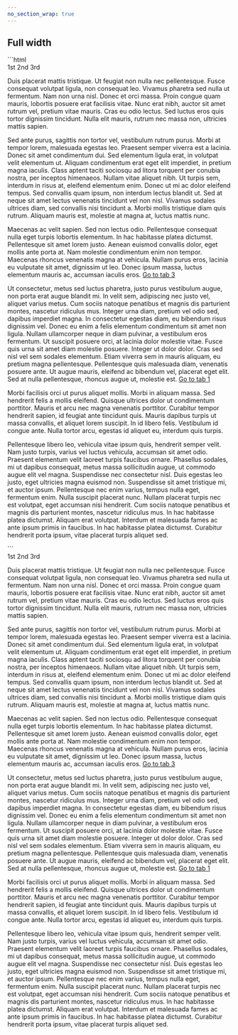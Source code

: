 ```yaml
---
no_section_wrap: true
---
```

<section><h2>Full width</h2></section>
```html
<div id="nav" class="tabbed-nav" data-tabbed>
  <div class="full-width">
    <nav>
      <a>1st</a>
      <a data-current>2nd</a>
      <a>3rd</a>
    </nav>
  </div>
  <div class="tab" id="tab1">
    <section>
      <p>
Duis placerat mattis tristique. Ut feugiat non nulla nec pellentesque. Fusce consequat volutpat ligula, non consequat leo. Vivamus pharetra sed nulla ut fermentum. Nam non urna nisl. Donec et orci massa. Proin congue quam mauris, lobortis posuere erat facilisis vitae. Nunc erat nibh, auctor sit amet rutrum vel, pretium vitae mauris. Cras eu odio lectus. Sed luctus eros quis tortor dignissim tincidunt. Nulla elit mauris, rutrum nec massa non, ultricies mattis sapien.
      </p>
      <p>
Sed ante purus, sagittis non tortor vel, vestibulum rutrum purus. Morbi at tempor lorem, malesuada egestas leo. Praesent semper viverra est a lacinia. Donec sit amet condimentum dui. Sed elementum ligula erat, in volutpat velit elementum ut. Aliquam condimentum erat eget elit imperdiet, in pretium magna iaculis. Class aptent taciti sociosqu ad litora torquent per conubia nostra, per inceptos himenaeos. Nullam vitae aliquet nibh. Ut turpis sem, interdum in risus at, eleifend elementum enim. Donec ut mi ac dolor eleifend tempus. Sed convallis quam ipsum, non interdum lectus blandit ut. Sed at neque sit amet lectus venenatis tincidunt vel non nisl. Vivamus sodales ultrices diam, sed convallis nisi tincidunt a. Morbi mollis tristique diam quis rutrum. Aliquam mauris est, molestie at magna at, luctus mattis nunc.
      </p>
      <p>
Maecenas ac velit sapien. Sed non lectus odio. Pellentesque consequat nulla eget turpis lobortis elementum. In hac habitasse platea dictumst. Pellentesque sit amet lorem justo. Aenean euismod convallis dolor, eget mollis ante porta at. Nam molestie condimentum enim non tempor. Maecenas rhoncus venenatis magna at vehicula. Nullam purus eros, lacinia eu vulputate sit amet, dignissim ut leo. Donec ipsum massa, luctus elementum mauris ac, accumsan iaculis eros. <a href="#tab3" data-tab="3">Go to tab 3</a>
      </p>
    </section>
  </div>
  <div class="tab" id="tab2">
    <section>
      <p>
Ut consectetur, metus sed luctus pharetra, justo purus vestibulum augue, non porta erat augue blandit mi. In velit sem, adipiscing nec justo vel, aliquet varius metus. Cum sociis natoque penatibus et magnis dis parturient montes, nascetur ridiculus mus. Integer urna diam, pretium vel odio sed, dapibus imperdiet magna. In consectetur egestas diam, eu bibendum risus dignissim vel. Donec eu enim a felis elementum condimentum sit amet non ligula. Nullam ullamcorper neque in diam pulvinar, a vestibulum eros fermentum. Ut suscipit posuere orci, at lacinia dolor molestie vitae. Fusce quis urna sit amet diam molestie posuere. Integer ut dolor dolor. Cras sed nisl vel sem sodales elementum. Etiam viverra sem in mauris aliquam, eu pretium magna pellentesque. Pellentesque quis malesuada diam, venenatis posuere ante. Ut augue mauris, eleifend ac bibendum vel, placerat eget elit. Sed at nulla pellentesque, rhoncus augue ut, molestie est. <a href="#tab1" data-tab="1">Go to tab 1</a>
      </p>
    </section>
  </div>
  <div class="tab" id="tab3">
    <section>
      <p>
Morbi facilisis orci ut purus aliquet mollis. Morbi in aliquam massa. Sed hendrerit felis a mollis eleifend. Quisque ultrices dolor ut condimentum porttitor. Mauris et arcu nec magna venenatis porttitor. Curabitur tempor hendrerit sapien, id feugiat ante tincidunt quis. Mauris dapibus turpis ut massa convallis, et aliquet lorem suscipit. In id libero felis. Vestibulum id congue ante. Nulla tortor arcu, egestas id aliquet eu, interdum quis turpis.
      </p>
      <p>
Pellentesque libero leo, vehicula vitae ipsum quis, hendrerit semper velit. Nam justo turpis, varius vel luctus vehicula, accumsan sit amet odio. Praesent elementum velit laoreet turpis faucibus ornare. Phasellus sodales, mi ut dapibus consequat, metus massa sollicitudin augue, ut commodo augue elit vel magna. Suspendisse nec consectetur nisl. Duis egestas leo justo, eget ultricies magna euismod non. Suspendisse sit amet tristique mi, et auctor ipsum. Pellentesque nec enim varius, tempus nulla eget, fermentum enim. Nulla suscipit placerat nunc. Nullam placerat turpis nec est volutpat, eget accumsan nisi hendrerit. Cum sociis natoque penatibus et magnis dis parturient montes, nascetur ridiculus mus. In hac habitasse platea dictumst. Aliquam erat volutpat. Interdum et malesuada fames ac ante ipsum primis in faucibus. In hac habitasse platea dictumst. Curabitur hendrerit porta ipsum, vitae placerat turpis aliquet sed.
      </p>
    </section>
  </div>
</div>
```
<div id="nav" class="tabbed-nav" data-tabbed>
  <div class="full-width">
    <nav>
      <a>1st</a>
      <a data-current>2nd</a>
      <a>3rd</a>
    </nav>
  </div>
  <div class="tab" id="tab1">
    <section>
      <p>
Duis placerat mattis tristique. Ut feugiat non nulla nec pellentesque. Fusce consequat volutpat ligula, non consequat leo. Vivamus pharetra sed nulla ut fermentum. Nam non urna nisl. Donec et orci massa. Proin congue quam mauris, lobortis posuere erat facilisis vitae. Nunc erat nibh, auctor sit amet rutrum vel, pretium vitae mauris. Cras eu odio lectus. Sed luctus eros quis tortor dignissim tincidunt. Nulla elit mauris, rutrum nec massa non, ultricies mattis sapien.
      </p>
      <p>
Sed ante purus, sagittis non tortor vel, vestibulum rutrum purus. Morbi at tempor lorem, malesuada egestas leo. Praesent semper viverra est a lacinia. Donec sit amet condimentum dui. Sed elementum ligula erat, in volutpat velit elementum ut. Aliquam condimentum erat eget elit imperdiet, in pretium magna iaculis. Class aptent taciti sociosqu ad litora torquent per conubia nostra, per inceptos himenaeos. Nullam vitae aliquet nibh. Ut turpis sem, interdum in risus at, eleifend elementum enim. Donec ut mi ac dolor eleifend tempus. Sed convallis quam ipsum, non interdum lectus blandit ut. Sed at neque sit amet lectus venenatis tincidunt vel non nisl. Vivamus sodales ultrices diam, sed convallis nisi tincidunt a. Morbi mollis tristique diam quis rutrum. Aliquam mauris est, molestie at magna at, luctus mattis nunc.
      </p>
      <p>
Maecenas ac velit sapien. Sed non lectus odio. Pellentesque consequat nulla eget turpis lobortis elementum. In hac habitasse platea dictumst. Pellentesque sit amet lorem justo. Aenean euismod convallis dolor, eget mollis ante porta at. Nam molestie condimentum enim non tempor. Maecenas rhoncus venenatis magna at vehicula. Nullam purus eros, lacinia eu vulputate sit amet, dignissim ut leo. Donec ipsum massa, luctus elementum mauris ac, accumsan iaculis eros. <a href="#tab3" data-tab="3">Go to tab 3</a>
      </p>
    </section>
  </div>
  <div class="tab" id="tab2">
    <section>
      <p>
Ut consectetur, metus sed luctus pharetra, justo purus vestibulum augue, non porta erat augue blandit mi. In velit sem, adipiscing nec justo vel, aliquet varius metus. Cum sociis natoque penatibus et magnis dis parturient montes, nascetur ridiculus mus. Integer urna diam, pretium vel odio sed, dapibus imperdiet magna. In consectetur egestas diam, eu bibendum risus dignissim vel. Donec eu enim a felis elementum condimentum sit amet non ligula. Nullam ullamcorper neque in diam pulvinar, a vestibulum eros fermentum. Ut suscipit posuere orci, at lacinia dolor molestie vitae. Fusce quis urna sit amet diam molestie posuere. Integer ut dolor dolor. Cras sed nisl vel sem sodales elementum. Etiam viverra sem in mauris aliquam, eu pretium magna pellentesque. Pellentesque quis malesuada diam, venenatis posuere ante. Ut augue mauris, eleifend ac bibendum vel, placerat eget elit. Sed at nulla pellentesque, rhoncus augue ut, molestie est. <a href="#tab1" data-tab="1">Go to tab 1</a>
      </p>
    </section>
  </div>
  <div class="tab" id="tab3">
    <section>
      <p>
Morbi facilisis orci ut purus aliquet mollis. Morbi in aliquam massa. Sed hendrerit felis a mollis eleifend. Quisque ultrices dolor ut condimentum porttitor. Mauris et arcu nec magna venenatis porttitor. Curabitur tempor hendrerit sapien, id feugiat ante tincidunt quis. Mauris dapibus turpis ut massa convallis, et aliquet lorem suscipit. In id libero felis. Vestibulum id congue ante. Nulla tortor arcu, egestas id aliquet eu, interdum quis turpis.
      </p>
      <p>
Pellentesque libero leo, vehicula vitae ipsum quis, hendrerit semper velit. Nam justo turpis, varius vel luctus vehicula, accumsan sit amet odio. Praesent elementum velit laoreet turpis faucibus ornare. Phasellus sodales, mi ut dapibus consequat, metus massa sollicitudin augue, ut commodo augue elit vel magna. Suspendisse nec consectetur nisl. Duis egestas leo justo, eget ultricies magna euismod non. Suspendisse sit amet tristique mi, et auctor ipsum. Pellentesque nec enim varius, tempus nulla eget, fermentum enim. Nulla suscipit placerat nunc. Nullam placerat turpis nec est volutpat, eget accumsan nisi hendrerit. Cum sociis natoque penatibus et magnis dis parturient montes, nascetur ridiculus mus. In hac habitasse platea dictumst. Aliquam erat volutpat. Interdum et malesuada fames ac ante ipsum primis in faucibus. In hac habitasse platea dictumst. Curabitur hendrerit porta ipsum, vitae placerat turpis aliquet sed.
      </p>
    </section>
  </div>
</div>
